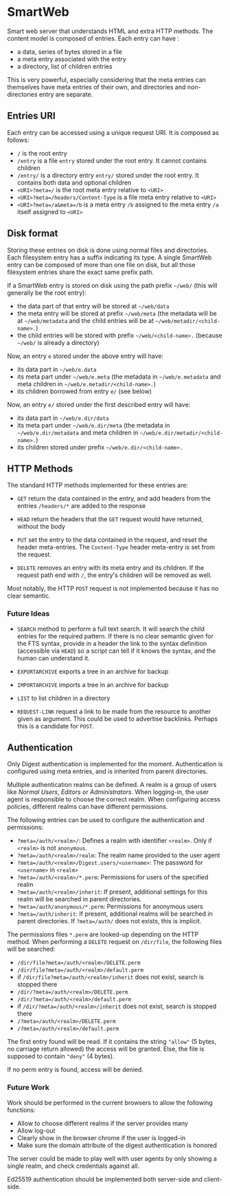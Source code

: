 SmartWeb
========

Smart web server that understands HTML and extra HTTP methods. The content model
is composed of entries. Each entry can have :

* a data, series of bytes stored in a file
* a meta entry associated with the entry
* a directory, list of children entries

This is very powerful, especially considering that the meta entries can
themselves have meta entries of their own, and directories and non-directories
entry are separate.

Entries URI
-----------

Each entry can be accessed using a unique request URI. It is composed as
follows:

* `/` is the root entry
* `/entry` is a file `entry` stored under the root entry. It cannot contains children
* `/entry/` is a directory entry `entry/` stored under the root entry. It contains both data and optional children
* `<URI>?meta=/` is the root meta entry relative to `<URI>`
* `<URI>?meta=/headers/Content-Type` is a file meta entry relative to `<URI>`
* `<URI>?meta=/a&meta=/b` is a meta entry `/b` assigned to the meta entry `/a` itself assigned to `<URI>`

Disk format
-----------

Storing these entries on disk is done using normal files and directories. Each
filesystem entry has a suffix indicating its type. A single SmartWeb entry can
be composed of more than one file on disk, but all those filesystem entries
share the exact same prefix path.

If a SmartWeb entry is stored on disk using the path prefix `~/web/` (this will
generally be the root entry):

* the data part of that entry will be stored at `~/web/data`
* the meta entry will be stored at prefix `~/web/meta` (the metadata will be at
  `~/web/metadata` and the child entries will be at
  `~/web/metadir/<child-name>.`)
* the child entries will be stored with prefix `~/web/<child-name>.` (because
  `~/web/` is already a directory)

Now, an entry `e` stored under the above entry will have:

* its data part in `~/web/e.data`
* its meta part under `~/web/e.meta` (the metadata in `~/web/e.metadata` and
  meta children in `~/web/e.metadir/<child-name>.`)
* its children borrowed from entry `e/` (see below)

Now, an entry `e/` stored under the first described entry will have:

* its data part in `~/web/e.dir/data`
* its meta part under `~/web/e.dir/meta` (the metadata in `~/web/e.dir/metadata`
  and meta children in `~/web/e.dir/metadir/<child-name>.`)
* its children stored under prefix `~/web/e.dir/<child-name>.`

HTTP Methods
------------

The standard HTTP methods implemented for these entries are:

* `GET` return the data contained in the entry, and add headers from the entries
  `/headers/*` are added to the response

* `HEAD` return the headers that the `GET` request would have returned, without
  the body

* `PUT` set the entry to the data contained in the request, and reset the header
  meta-entries. The `Content-Type` header meta-entry is set from the request.

* `DELETE` removes an entry with its meta entry and its children. If the request
  path end with `/`, the entry's children will be removed as well.

Most notably, the HTTP `POST` request is not implemented because it has no clear
semantic.

### Future Ideas ###

* `SEARCH` method to perform a full text search. It will search the child
  entries for the required pattern. If there is no clear semantic given for the
  FTS syntax, provide in a header the link to the syntax definition (accessible
  via `HEAD`) so a script can tell if it knows the syntax, and the human can
  understand it.

* `EXPORTARCHIVE` exports a tree in an archive for backup

* `IMPORTARCHIVE` imports a tree in an archive for backup

* `LIST` to list children in a directory

* `REQUEST-LINK` request a link to be made from the resource to another given as
  argument. This could be used to advertise backlinks. Perhaps this is a
  candidate for `POST`.


Authentication
--------------

Only Digest authentication is implemented for the moment. Authentication is
configured using meta entries, and is inherited from parent directories.

Multiple authentication realms can be defined. A realm is a group of users like
*Normal Users*, *Editors* or *Administrators*. When logging-in, the user agent
is responsible to choose the correct realm. When configuring access policies,
different realms can have different permissions.

The following entries can be used to configure the authentication and
permissions:

* `?meta=/auth/<realm>/`: Defines a realm with identifier `<realm>`. Only if
  `<realm>` is not `anonymous`.
* `?meta=/auth/<realm>/realm`: The realm name provided to the user agent
* `?meta=/auth/<realm>/Digest.users/<username>`: The password for `<username>`
  in `<realm>`
* `?meta=/auth/<realm>/*.perm`: Permissions for users of the specified realm
* `?meta=/auth/<realm>/inherit`: If present, additional settings for this realm
  will be searched in parent directories.
* `?meta=/auth/anonymous/*.perm`: Permissions for anonymous users
* `?meta=/auth/inherit`: If present, additional realms will be searched in
  parent directories. If `?meta=/auth/` does not exists, this is implicit.

The permissions files `*.perm` are looked-up depending on the HTTP method. When
performing a `DELETE` request on `/dir/file`, the following files will be
searched:

* `/dir/file?meta=/auth/<realm>/DELETE.perm`
* `/dir/file?meta=/auth/<realm>/default.perm`
* if `/dir/file?meta=/auth/<realm>/inherit` does not exist, search is stopped there
* `/dir/?meta=/auth/<realm>/DELETE.perm`
* `/dir/?meta=/auth/<realm>/default.perm`
* if `/dir/?meta=/auth/<realm>/inherit` does not exist, search is stopped there
* `/?meta=/auth/<realm>/DELETE.perm`
* `/?meta=/auth/<realm>/default.perm`

The first entry found will be read. If it contains the string `"allow"`
(5 bytes, no carriage return allowed) the access will be granted. Else, the file
is supposed to contain `"deny"` (4 bytes).

If no perm entry is found, access will be denied.

### Future Work ###

Work should be performed in the current browsers to allow the following
functions:

* Allow to choose different realms if the server provides many
* Allow log-out
* Clearly show in the browser chrome if the user is logged-in
* Make sure the domain attribute of the digest authentication is honored

The server could be made to play well with user agents by only showing a single
realm, and check credentials against all.

Ed25519 authentication should be implemented both server-side and client-side.
